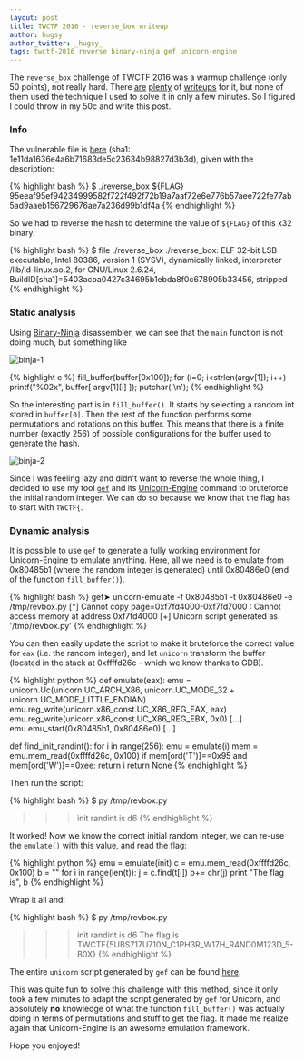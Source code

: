 ```yaml
---
layout: post
title: TWCTF 2016 - reverse_box writeup
author: hugsy
author_twitter: _hugsy_
tags: twctf-2016 reverse binary-ninja gef unicorn-engine
---
```


The `reverse_box` challenge of TWCTF 2016 was a warmup challenge (only 50
points), not really hard. There
[are](http://www.megabeets.net/twctf-2016-reverse-reverse-box/) [plenty](http://hamidx9.ir/solutions/2016/tw_mma_ctf/reverse_box/) of
[writeups](https://github.com/ByteBandits/writeups/tree/master/mma-ctf-2016/re/reverse-box/sudhackar) for
it, but none of them used the technique I used to solve it in only a few
minutes. So I figured I could throw in my 50c and write this post.

<!--more-->

### Info ###

The vulnerable file
is [here](http://s000.tinyupload.com/?file_id=14348123165988557694) (sha1:
1e11da1636e4a6b71683de5c23634b98827d3b3d), given with the description:

{% highlight bash %}
$ ./reverse_box ${FLAG}
95eeaf95ef94234999582f722f492f72b19a7aaf72e6e776b57aee722fe77ab5ad9aaeb156729676ae7a236d99b1df4a
{% endhighlight %}

So we had to reverse the hash to determine the value of `${FLAG}` of this x32 binary.

{% highlight bash %}
$ file ./reverse_box
./reverse_box: ELF 32-bit LSB executable, Intel 80386, version 1 (SYSV), dynamically linked, interpreter /lib/ld-linux.so.2, for GNU/Linux 2.6.24, BuildID[sha1]=5403acba0427c34695b1ebda8f0c678905b33456, stripped
{% endhighlight %}

### Static analysis ###

Using [Binary-Ninja](https://binary.ninja) disassembler, we can see that the
`main` function is not doing much, but something like

![binja-1](https://i.imgur.com/6B6g3Du.png)

{% highlight c %}
fill_buffer(buffer[0x100]);
for (i=0; i<strlen(argv[1]); i++)
    printf("%02x", buffer[ argv[1][i] ]);
putchar('\n');
{% endhighlight %}

So the interesting part is in `fill_buffer()`. It starts by selecting a random
int stored in `buffer[0]`. Then the rest of the function performs some
permutations and rotations on this buffer. This means that there is a finite
number (exactly 256) of possible configurations for the buffer used to generate
the hash.

![binja-2](https://i.imgur.com/oPlPALo.png)

Since I was feeling lazy and didn't want to reverse the whole thing, I decided to
use my tool [`gef`](https://github.com/hugsy/gef.git) and
its [Unicorn-Engine](http://unicorn-engine.org) command to bruteforce the
initial random integer. We can do so because we know that the flag has to start
with `TWCTF{`.

### Dynamic analysis ###

It is possible to use `gef` to generate a fully working environment for
Unicorn-Engine to emulate anything. Here, all we need is to emulate from
0x80485b1 (where the random integer is generated) until 0x80486e0 (end of the
function `fill_buffer()`).

{% highlight bash %}
gef➤  unicorn-emulate -f 0x80485b1 -t 0x80486e0 -e /tmp/revbox.py
[*] Cannot copy page=0xf7fd4000-0xf7fd7000 : Cannot access memory at address 0xf7fd4000
[+] Unicorn script generated as '/tmp/revbox.py'
{% endhighlight %}

You can then easily update the script to make it bruteforce the correct value
for `eax` (i.e. the random integer), and let `unicorn` transform the buffer
(located in the stack at 0xffffd26c - which we know thanks to GDB).

{% highlight python %}
def emulate(eax):
    emu = unicorn.Uc(unicorn.UC_ARCH_X86, unicorn.UC_MODE_32 + unicorn.UC_MODE_LITTLE_ENDIAN)
    emu.reg_write(unicorn.x86_const.UC_X86_REG_EAX, eax)
    emu.reg_write(unicorn.x86_const.UC_X86_REG_EBX, 0x0)
    [...]
    emu.emu_start(0x80485b1, 0x80486e0)
[...]

def find_init_randint():
    for i in range(256):
        emu = emulate(i)
        mem = emu.mem_read(0xffffd26c, 0x100)
        if mem[ord('T')]==0x95 and mem[ord('W')]==0xee:
            return i
    return None
{% endhighlight %}

Then run the script:

{% highlight bash %}
$ py /tmp/revbox.py
>>> init randint is d6
{% endhighlight %}

It worked! Now we know the correct initial random integer, we can re-use the
`emulate()` with this value, and read the flag:

{% highlight python %}
emu = emulate(init)
c = emu.mem_read(0xffffd26c, 0x100)
b = ""
for i in range(len(t)):
    j = c.find(t[i])
    b+= chr(j)
print "The flag is", b
{% endhighlight %}

Wrap it all and:

{% highlight bash %}
$ py /tmp/revbox.py
>>> init randint is d6
The flag is TWCTF{5UBS717U710N_C1PH3R_W17H_R4ND0M123D_5-B0X}
{% endhighlight %}

The entire `unicorn` script generated by `gef` can be
found [here](https://gist.github.com/hugsy/edb4bbbb63fde3a2a49ec52845b372c4).

This was quite fun to solve this challenge with this method, since it only took
a few minutes to adapt the
script generated by `gef` for Unicorn, and absolutely **no** knowledge of what
the function `fill_buffer()` was actually doing in terms of permutations and
stuff to get the flag. It made me realize again that Unicorn-Engine is an
awesome emulation framework.

Hope you enjoyed!
